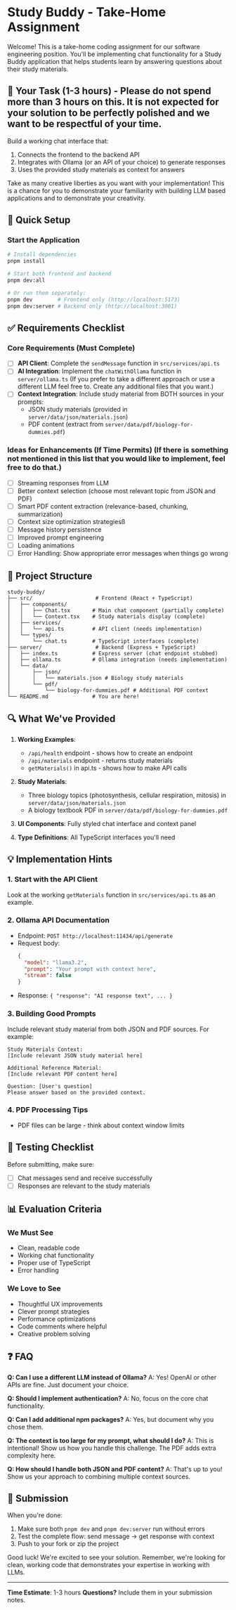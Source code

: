 # Study Buddy - Take-Home Assignment

Welcome! This is a take-home coding assignment for our software engineering position. You'll be implementing chat functionality for a Study Buddy application that helps students learn by answering questions about their study materials.

## 🎯 Your Task (1-3 hours) - Please do not spend more than 3 hours on this. It is not expected for your solution to be perfectly polished and we want to be respectful of your time. 

Build a working chat interface that:
1. Connects the frontend to the backend API
2. Integrates with Ollama (or an API of your choice) to generate responses
3. Uses the provided study materials as context for answers

Take as many creative liberties as you want with your implementation! This is a chance for you to demonstrate your familiarity with building LLM based applications and to demonstrate your creativity. 

## 🚀 Quick Setup

### Start the Application
```bash
# Install dependencies
pnpm install

# Start both frontend and backend
pnpm dev:all

# Or run them separately:
pnpm dev        # Frontend only (http://localhost:5173)
pnpm dev:server # Backend only (http://localhost:3001)
```

## ✅ Requirements Checklist

### Core Requirements (Must Complete)
- [ ] **API Client**: Complete the `sendMessage` function in `src/services/api.ts`
- [ ] **AI Integration**: Implement the `chatWithOllama` function in `server/ollama.ts` (If you prefer to take a different approach or use a different LLM feel free to. Create any additional files that you want.)
- [ ] **Context Integration**: Include study material from BOTH sources in your prompts:
  - JSON study materials (provided in `server/data/json/materials.json`)
  - PDF content (extract from `server/data/pdf/biology-for-dummies.pdf`)

### Ideas for Enhancements (If Time Permits) (If there is something not mentioned in this list that you would like to implement, feel free to do that.)
- [ ] Streaming responses from LLM
- [ ] Better context selection (choose most relevant topic from JSON and PDF)
- [ ] Smart PDF content extraction (relevance-based, chunking, summarization)
- [ ] Context size optimization strategiesß
- [ ] Message history persistence
- [ ] Improved prompt engineering
- [ ] Loading animations
- [ ] Error Handling: Show appropriate error messages when things go wrong

## 📁 Project Structure

```
study-buddy/
├── src/                    # Frontend (React + TypeScript)
│   ├── components/
│   │   ├── Chat.tsx       # Main chat component (partially complete)
│   │   └── Context.tsx    # Study materials display (complete)
│   ├── services/
│   │   └── api.ts         # API client (needs implementation)
│   └── types/
│       └── chat.ts        # TypeScript interfaces (complete)
├── server/                 # Backend (Express + TypeScript)
│   ├── index.ts           # Express server (chat endpoint stubbed)
│   ├── ollama.ts          # Ollama integration (needs implementation)
│   └── data/
│       ├── json/
│       │   └── materials.json # Biology study materials
│       └── pdf/
│           └── biology-for-dummies.pdf # Additional PDF context
└── README.md              # You are here!
```

## 🔍 What We've Provided

1. **Working Examples**:
   - `/api/health` endpoint - shows how to create an endpoint
   - `/api/materials` endpoint - returns study materials
   - `getMaterials()` in api.ts - shows how to make API calls

2. **Study Materials**: 
   - Three biology topics (photosynthesis, cellular respiration, mitosis) in `server/data/json/materials.json`
   - A biology textbook PDF in `server/data/pdf/biology-for-dummies.pdf`

3. **UI Components**: Fully styled chat interface and context panel

4. **Type Definitions**: All TypeScript interfaces you'll need

## 💡 Implementation Hints

### 1. Start with the API Client
Look at the working `getMaterials` function in `src/services/api.ts` as an example.

### 2. Ollama API Documentation
- Endpoint: `POST http://localhost:11434/api/generate`
- Request body:
  ```json
  {
    "model": "llama3.2",
    "prompt": "Your prompt with context here",
    "stream": false
  }
  ```
- Response: `{ "response": "AI response text", ... }`

### 3. Building Good Prompts
Include relevant study material from both JSON and PDF sources. For example:
```
Study Materials Context:
[Include relevant JSON study material here]

Additional Reference Material:
[Include relevant PDF content here]

Question: [User's question]
Please answer based on the provided context.
```

### 4. PDF Processing Tips
- PDF files can be large - think about context window limits

## 🧪 Testing Checklist

Before submitting, make sure:
- [ ] Chat messages send and receive successfully
- [ ] Responses are relevant to the study materials

## 📊 Evaluation Criteria

### We Must See
- Clean, readable code
- Working chat functionality
- Proper use of TypeScript
- Error handling

### We Love to See
- Thoughtful UX improvements
- Clever prompt strategies
- Performance optimizations
- Code comments where helpful
- Creative problem solving

## ❓ FAQ

**Q: Can I use a different LLM instead of Ollama?**
A: Yes! OpenAI or other APIs are fine. Just document your choice.

**Q: Should I implement authentication?**
A: No, focus on the core chat functionality.

**Q: Can I add additional npm packages?**
A: Yes, but document why you chose them.

**Q: The context is too large for my prompt, what should I do?**
A: This is intentional! Show us how you handle this challenge. The PDF adds extra complexity here.

**Q: How should I handle both JSON and PDF content?**
A: That's up to you! Show us your approach to combining multiple context sources.

## 🎉 Submission

When you're done:
1. Make sure both `pnpm dev` and `pnpm dev:server` run without errors
2. Test the complete flow: send message → get response with context
3. Push to your fork or zip the project

Good luck! We're excited to see your solution. Remember, we're looking for clean, working code that demonstrates your expertise in working with LLMs.

---

**Time Estimate**: 1-3 hours
**Questions?** Include them in your submission notes.